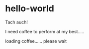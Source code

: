 # hello-world

Tach auch!

I need coffee to perform at my best.....

loading coffee...... please wait
